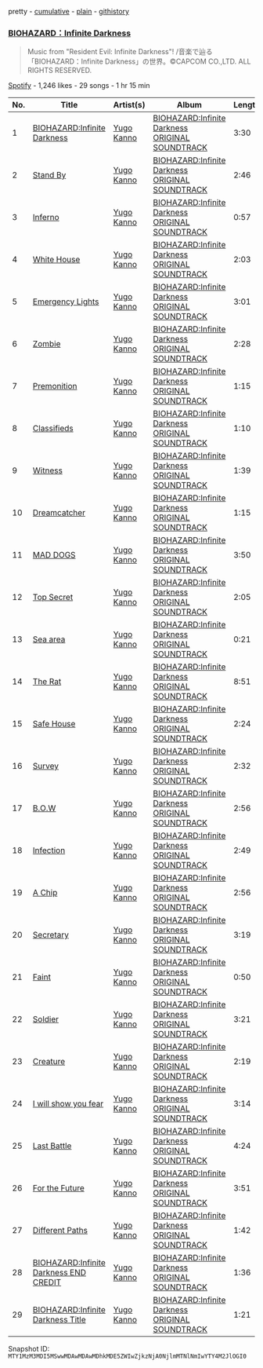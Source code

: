 pretty - [cumulative](/playlists/cumulative/37i9dQZF1DX6Iuzrmmm3ml.md) - [plain](/playlists/plain/37i9dQZF1DX6Iuzrmmm3ml) - [githistory](https://github.githistory.xyz/mackorone/spotify-playlist-archive/blob/main/playlists/plain/37i9dQZF1DX6Iuzrmmm3ml)

### [BIOHAZARD：Infinite Darkness](https://open.spotify.com/playlist/37i9dQZF1DX6Iuzrmmm3ml)

> Music from "Resident Evil: Infinite Darkness"! /音楽で辿る「BIOHAZARD：Infinite Darkness」の世界。©CAPCOM CO.,LTD\. ALL RIGHTS RESERVED.

[Spotify](https://open.spotify.com/user/spotify) - 1,246 likes - 29 songs - 1 hr 15 min

| No. | Title | Artist(s) | Album | Length |
|---|---|---|---|---|
| 1 | [BIOHAZARD:Infinite Darkness](https://open.spotify.com/track/5tU3rjMuqbXvReS3poiSwN) | [Yugo Kanno](https://open.spotify.com/artist/56DDzGJXY0xndL9wu9aHUD) | [BIOHAZARD:Infinite Darkness ORIGINAL SOUNDTRACK](https://open.spotify.com/album/1Nb3QiFyoBK7p0n3v1I4yZ) | 3:30 |
| 2 | [Stand By](https://open.spotify.com/track/2ysByEm0ZVyyMTtvrsIUFq) | [Yugo Kanno](https://open.spotify.com/artist/56DDzGJXY0xndL9wu9aHUD) | [BIOHAZARD:Infinite Darkness ORIGINAL SOUNDTRACK](https://open.spotify.com/album/1Nb3QiFyoBK7p0n3v1I4yZ) | 2:46 |
| 3 | [Inferno](https://open.spotify.com/track/3XtE3yukRAUU1TUxC6nOq3) | [Yugo Kanno](https://open.spotify.com/artist/56DDzGJXY0xndL9wu9aHUD) | [BIOHAZARD:Infinite Darkness ORIGINAL SOUNDTRACK](https://open.spotify.com/album/1Nb3QiFyoBK7p0n3v1I4yZ) | 0:57 |
| 4 | [White House](https://open.spotify.com/track/4VDT7Wm9egZIYMBjiaVqIq) | [Yugo Kanno](https://open.spotify.com/artist/56DDzGJXY0xndL9wu9aHUD) | [BIOHAZARD:Infinite Darkness ORIGINAL SOUNDTRACK](https://open.spotify.com/album/1Nb3QiFyoBK7p0n3v1I4yZ) | 2:03 |
| 5 | [Emergency Lights](https://open.spotify.com/track/5jt8Wlktd4XRqJzaFpuO79) | [Yugo Kanno](https://open.spotify.com/artist/56DDzGJXY0xndL9wu9aHUD) | [BIOHAZARD:Infinite Darkness ORIGINAL SOUNDTRACK](https://open.spotify.com/album/1Nb3QiFyoBK7p0n3v1I4yZ) | 3:01 |
| 6 | [Zombie](https://open.spotify.com/track/6oiMXKcO7gqVnMq9ICczdB) | [Yugo Kanno](https://open.spotify.com/artist/56DDzGJXY0xndL9wu9aHUD) | [BIOHAZARD:Infinite Darkness ORIGINAL SOUNDTRACK](https://open.spotify.com/album/1Nb3QiFyoBK7p0n3v1I4yZ) | 2:28 |
| 7 | [Premonition](https://open.spotify.com/track/5X0huSv9M6oMf2ng93uXs6) | [Yugo Kanno](https://open.spotify.com/artist/56DDzGJXY0xndL9wu9aHUD) | [BIOHAZARD:Infinite Darkness ORIGINAL SOUNDTRACK](https://open.spotify.com/album/1Nb3QiFyoBK7p0n3v1I4yZ) | 1:15 |
| 8 | [Classifieds](https://open.spotify.com/track/7aMpYVy2R8b0GucASHhDnD) | [Yugo Kanno](https://open.spotify.com/artist/56DDzGJXY0xndL9wu9aHUD) | [BIOHAZARD:Infinite Darkness ORIGINAL SOUNDTRACK](https://open.spotify.com/album/1Nb3QiFyoBK7p0n3v1I4yZ) | 1:10 |
| 9 | [Witness](https://open.spotify.com/track/3YFysav7ev19PkL83EKZrG) | [Yugo Kanno](https://open.spotify.com/artist/56DDzGJXY0xndL9wu9aHUD) | [BIOHAZARD:Infinite Darkness ORIGINAL SOUNDTRACK](https://open.spotify.com/album/1Nb3QiFyoBK7p0n3v1I4yZ) | 1:39 |
| 10 | [Dreamcatcher](https://open.spotify.com/track/1EX0RLIRknl5jSawQKYAsq) | [Yugo Kanno](https://open.spotify.com/artist/56DDzGJXY0xndL9wu9aHUD) | [BIOHAZARD:Infinite Darkness ORIGINAL SOUNDTRACK](https://open.spotify.com/album/1Nb3QiFyoBK7p0n3v1I4yZ) | 1:15 |
| 11 | [MAD DOGS](https://open.spotify.com/track/5sC5oVGIocFGLSs4h4ijUY) | [Yugo Kanno](https://open.spotify.com/artist/56DDzGJXY0xndL9wu9aHUD) | [BIOHAZARD:Infinite Darkness ORIGINAL SOUNDTRACK](https://open.spotify.com/album/1Nb3QiFyoBK7p0n3v1I4yZ) | 3:50 |
| 12 | [Top Secret](https://open.spotify.com/track/4HHkao4bmNXTRSxPt3llf7) | [Yugo Kanno](https://open.spotify.com/artist/56DDzGJXY0xndL9wu9aHUD) | [BIOHAZARD:Infinite Darkness ORIGINAL SOUNDTRACK](https://open.spotify.com/album/1Nb3QiFyoBK7p0n3v1I4yZ) | 2:05 |
| 13 | [Sea area](https://open.spotify.com/track/1XprRyhuDsBcAo6KvAU4o9) | [Yugo Kanno](https://open.spotify.com/artist/56DDzGJXY0xndL9wu9aHUD) | [BIOHAZARD:Infinite Darkness ORIGINAL SOUNDTRACK](https://open.spotify.com/album/1Nb3QiFyoBK7p0n3v1I4yZ) | 0:21 |
| 14 | [The Rat](https://open.spotify.com/track/63ufX68Rput1FSoEFECOE0) | [Yugo Kanno](https://open.spotify.com/artist/56DDzGJXY0xndL9wu9aHUD) | [BIOHAZARD:Infinite Darkness ORIGINAL SOUNDTRACK](https://open.spotify.com/album/1Nb3QiFyoBK7p0n3v1I4yZ) | 8:51 |
| 15 | [Safe House](https://open.spotify.com/track/6EgjeCHJCiONQAqmeXKGCI) | [Yugo Kanno](https://open.spotify.com/artist/56DDzGJXY0xndL9wu9aHUD) | [BIOHAZARD:Infinite Darkness ORIGINAL SOUNDTRACK](https://open.spotify.com/album/1Nb3QiFyoBK7p0n3v1I4yZ) | 2:24 |
| 16 | [Survey](https://open.spotify.com/track/7KjODExWTt1Z454B2sb0dj) | [Yugo Kanno](https://open.spotify.com/artist/56DDzGJXY0xndL9wu9aHUD) | [BIOHAZARD:Infinite Darkness ORIGINAL SOUNDTRACK](https://open.spotify.com/album/1Nb3QiFyoBK7p0n3v1I4yZ) | 2:32 |
| 17 | [B.O.W](https://open.spotify.com/track/4Y6HNffR7TsOgPxyKwu2ig) | [Yugo Kanno](https://open.spotify.com/artist/56DDzGJXY0xndL9wu9aHUD) | [BIOHAZARD:Infinite Darkness ORIGINAL SOUNDTRACK](https://open.spotify.com/album/1Nb3QiFyoBK7p0n3v1I4yZ) | 2:56 |
| 18 | [Infection](https://open.spotify.com/track/76vsbzQCGWiZzvFmZ6iA4D) | [Yugo Kanno](https://open.spotify.com/artist/56DDzGJXY0xndL9wu9aHUD) | [BIOHAZARD:Infinite Darkness ORIGINAL SOUNDTRACK](https://open.spotify.com/album/1Nb3QiFyoBK7p0n3v1I4yZ) | 2:49 |
| 19 | [A Chip](https://open.spotify.com/track/3dUydacuHhkicYu7JIH9wQ) | [Yugo Kanno](https://open.spotify.com/artist/56DDzGJXY0xndL9wu9aHUD) | [BIOHAZARD:Infinite Darkness ORIGINAL SOUNDTRACK](https://open.spotify.com/album/1Nb3QiFyoBK7p0n3v1I4yZ) | 2:56 |
| 20 | [Secretary](https://open.spotify.com/track/2oZYKsU9q8XL6dNFqCNMM6) | [Yugo Kanno](https://open.spotify.com/artist/56DDzGJXY0xndL9wu9aHUD) | [BIOHAZARD:Infinite Darkness ORIGINAL SOUNDTRACK](https://open.spotify.com/album/1Nb3QiFyoBK7p0n3v1I4yZ) | 3:19 |
| 21 | [Faint](https://open.spotify.com/track/0GUoPHrlGxo8TdlM6ajm08) | [Yugo Kanno](https://open.spotify.com/artist/56DDzGJXY0xndL9wu9aHUD) | [BIOHAZARD:Infinite Darkness ORIGINAL SOUNDTRACK](https://open.spotify.com/album/1Nb3QiFyoBK7p0n3v1I4yZ) | 0:50 |
| 22 | [Soldier](https://open.spotify.com/track/5GwcrlSdtEWUBshGCcV8O1) | [Yugo Kanno](https://open.spotify.com/artist/56DDzGJXY0xndL9wu9aHUD) | [BIOHAZARD:Infinite Darkness ORIGINAL SOUNDTRACK](https://open.spotify.com/album/1Nb3QiFyoBK7p0n3v1I4yZ) | 3:21 |
| 23 | [Creature](https://open.spotify.com/track/24yo9RnbT9Z5zDQbGwL2ai) | [Yugo Kanno](https://open.spotify.com/artist/56DDzGJXY0xndL9wu9aHUD) | [BIOHAZARD:Infinite Darkness ORIGINAL SOUNDTRACK](https://open.spotify.com/album/1Nb3QiFyoBK7p0n3v1I4yZ) | 2:19 |
| 24 | [I will show you fear](https://open.spotify.com/track/5CfGDsFOtFnXEGVvkYfedO) | [Yugo Kanno](https://open.spotify.com/artist/56DDzGJXY0xndL9wu9aHUD) | [BIOHAZARD:Infinite Darkness ORIGINAL SOUNDTRACK](https://open.spotify.com/album/1Nb3QiFyoBK7p0n3v1I4yZ) | 3:14 |
| 25 | [Last Battle](https://open.spotify.com/track/1Mgg9mhOk0Y3dm7uFFKshI) | [Yugo Kanno](https://open.spotify.com/artist/56DDzGJXY0xndL9wu9aHUD) | [BIOHAZARD:Infinite Darkness ORIGINAL SOUNDTRACK](https://open.spotify.com/album/1Nb3QiFyoBK7p0n3v1I4yZ) | 4:24 |
| 26 | [For the Future](https://open.spotify.com/track/4lgJUHt7o55cyDEBGI7fPu) | [Yugo Kanno](https://open.spotify.com/artist/56DDzGJXY0xndL9wu9aHUD) | [BIOHAZARD:Infinite Darkness ORIGINAL SOUNDTRACK](https://open.spotify.com/album/1Nb3QiFyoBK7p0n3v1I4yZ) | 3:51 |
| 27 | [Different Paths](https://open.spotify.com/track/5obXdYCRU7IwvzSimZqEnc) | [Yugo Kanno](https://open.spotify.com/artist/56DDzGJXY0xndL9wu9aHUD) | [BIOHAZARD:Infinite Darkness ORIGINAL SOUNDTRACK](https://open.spotify.com/album/1Nb3QiFyoBK7p0n3v1I4yZ) | 1:42 |
| 28 | [BIOHAZARD:Infinite Darkness END CREDIT](https://open.spotify.com/track/2jTZWf4gjjYEOGdGA7pPiY) | [Yugo Kanno](https://open.spotify.com/artist/56DDzGJXY0xndL9wu9aHUD) | [BIOHAZARD:Infinite Darkness ORIGINAL SOUNDTRACK](https://open.spotify.com/album/1Nb3QiFyoBK7p0n3v1I4yZ) | 1:36 |
| 29 | [BIOHAZARD:Infinite Darkness Title](https://open.spotify.com/track/6jVDhm2XlrBFNMKJrtbLSj) | [Yugo Kanno](https://open.spotify.com/artist/56DDzGJXY0xndL9wu9aHUD) | [BIOHAZARD:Infinite Darkness ORIGINAL SOUNDTRACK](https://open.spotify.com/album/1Nb3QiFyoBK7p0n3v1I4yZ) | 1:21 |

Snapshot ID: `MTY1MzM3MDI5MSwwMDAwMDAwMDhkMDE5ZWIwZjkzNjA0NjlmMTNlNmIwYTY4M2JlOGI0`

